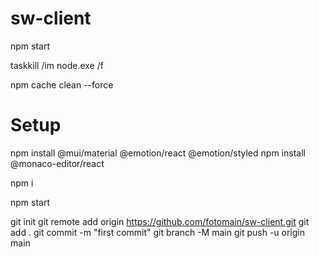 
# sw-client

npm start

taskkill /im node.exe /f

npm cache clean --force

# Setup 
npm install @mui/material @emotion/react @emotion/styled
npm install @monaco-editor/react

npm i

npm start

git init
git remote add origin https://github.com/fotomain/sw-client.git
git add .
git commit -m "first commit"
git branch -M main
git push -u origin main

